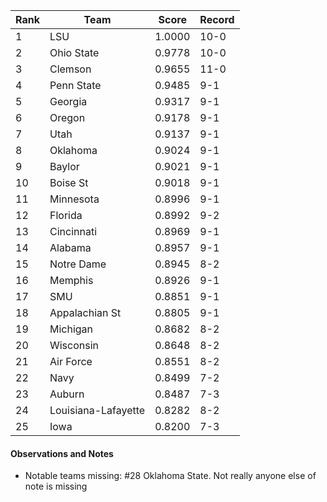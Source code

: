 Rank| Team | Score | Record
---|---|---|---
1 | LSU | 1.0000 | 10-0
2 | Ohio State | 0.9778 | 10-0
3 | Clemson | 0.9655 | 11-0
4 | Penn State | 0.9485 | 9-1
5 | Georgia | 0.9317 | 9-1
6 | Oregon | 0.9178 | 9-1
7 | Utah | 0.9137 | 9-1
8 | Oklahoma | 0.9024 | 9-1
9 | Baylor | 0.9021 | 9-1
10 | Boise St | 0.9018 | 9-1
11 | Minnesota | 0.8996 | 9-1
12 | Florida | 0.8992 | 9-2
13 | Cincinnati | 0.8969 | 9-1
14 | Alabama | 0.8957 | 9-1
15 | Notre Dame | 0.8945 | 8-2
16 | Memphis | 0.8926 | 9-1
17 | SMU | 0.8851 | 9-1
18 | Appalachian St | 0.8805 | 9-1
19 | Michigan | 0.8682 | 8-2
20 | Wisconsin | 0.8648 | 8-2
21 | Air Force | 0.8551 | 8-2
22 | Navy | 0.8499 | 7-2
23 | Auburn | 0.8487 | 7-3
24 | Louisiana-Lafayette | 0.8282 | 8-2
25 | Iowa | 0.8200 | 7-3

#### Observations and Notes

* Notable teams missing: #28 Oklahoma State.  Not really anyone else of note is missing